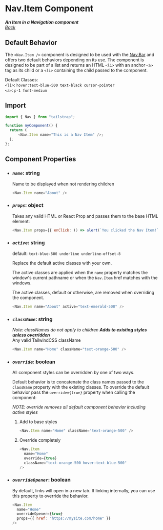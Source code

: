 # Nav.Item Component

**_An Item in a Navigation component_**  
_[Back](../TailStrap.MD)_

## Default Behavior

The `<Nav.Item />` component is designed to be used with the [Nav.Bar](./Nav.Bar.MD) and offers two default behaviors depending on its use. The component is designed to be part of a list and returns an HTML `<li>` with an anchor `<a>` tag as its child or a `<li>` containing the child passed to the component.

Default Classes:  
`<li>`: `hover:text-blue-500 text-black cursor-pointer`  
`<a>`: `p-1 font-medium`

## Import

```js
import { Nav } from "tailstrap";

function myComponent() {
  return (
      <Nav.Item name="This is a Nav Item" />;
  );
};
```

## Component Properties

- ### **_`name`_**: string

  Name to be displayed when not rendering children

  ```js
  <Nav.Item name="About" />
  ```

- ### **_`props`_**: object

  Takes any valid HTML or React Prop and passes them to the base HTML element:

  ```js
  <Nav.Item props={{ onClick: () => alert(`You clicked the Nav Item!`) }} />
  ```

- ### **_`active`_**: string

  default: `text-blue-500 underline underline-offset-8`

  Replace the default active classes with your own.

  The active classes are applied when the `name` property matches the window's current pathname or when the `Nav.Item` href matches with the windows.

  The active classes, default or otherwise, are removed when overriding the component.

  ```js
  <Nav.Item name="About" active="text-emerald-500" />
  ```

- ### **_`className`_**: string

  _Note:_ _classNames do not apply to children_
  _**Adds to existing styles unless overridden**_  
   Any valid TailwindCSS className

  ```js
  <Nav.Item name="Home" className="text-orange-500" />
  ```

- ### **_`override`_**: boolean

  All component styles can be overridden by one of two ways.

  Default behavior is to concatenate the class names passed to the `className` property with the existing classes. To override the default behavior pass the `override={true}` property when calling the component:

  _NOTE: override removes all default component behavior including active styles_

  1. Add to base styles

     ```js
     <Nav.Item name="Home" className="text-orange-500" />
     ```

  2. Override completely

     ```js
     <Nav.Item
       name="Home"
       override={true}
       className="text-orange-500 hover:text-blue-500"
     />
     ```

- ### **_`overrideOpener`_**: boolean

  By default, links will open in a new tab. If linking internally, you can use this property to override the behavior.

  ```js
  <Nav.Item
    name="Home"
    overrideOpener={true}
    props={{ href: "https://mysite.com/home" }}
  />
  ```
